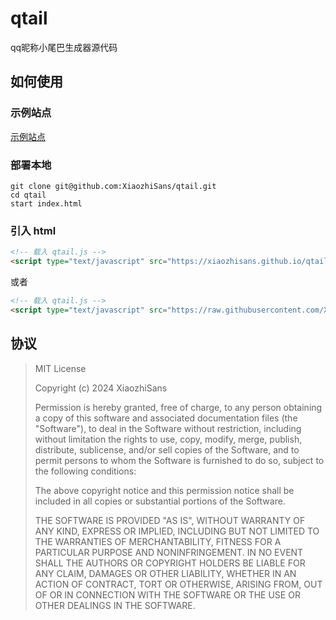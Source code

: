 # qtail
qq昵称小尾巴生成器源代码  
  
## 如何使用
### 示例站点
[示例站点](https://xiaozhisans.github.io/qtail)
  
### 部署本地
`git clone git@github.com:XiaozhiSans/qtail.git`  
`cd qtail`  
`start index.html`  
  
### 引入 html
```html
<!-- 载入 qtail.js -->
<script type="text/javascript" src="https://xiaozhisans.github.io/qtail/js/qtail.js"></script>
```
或者  
```html
<!-- 载入 qtail.js -->
<script type="text/javascript" src="https://raw.githubusercontent.com/XiaozhiSans/qtail/main/js/qtail.js"></script>
```
  
## 协议
>  
> MIT License
>  
> Copyright (c) 2024 XiaozhiSans
>  
> Permission is hereby granted, free of charge, to any person obtaining a copy
> of this software and associated documentation files (the "Software"), to deal
> in the Software without restriction, including without limitation the rights
> to use, copy, modify, merge, publish, distribute, sublicense, and/or sell
> copies of the Software, and to permit persons to whom the Software is
> furnished to do so, subject to the following conditions:
>  
> The above copyright notice and this permission notice shall be included in all
> copies or substantial portions of the Software.
>  
> THE SOFTWARE IS PROVIDED "AS IS", WITHOUT WARRANTY OF ANY KIND, EXPRESS OR
> IMPLIED, INCLUDING BUT NOT LIMITED TO THE WARRANTIES OF MERCHANTABILITY,
> FITNESS FOR A PARTICULAR PURPOSE AND NONINFRINGEMENT. IN NO EVENT SHALL THE
> AUTHORS OR COPYRIGHT HOLDERS BE LIABLE FOR ANY CLAIM, DAMAGES OR OTHER
> LIABILITY, WHETHER IN AN ACTION OF CONTRACT, TORT OR OTHERWISE, ARISING FROM,
> OUT OF OR IN CONNECTION WITH THE SOFTWARE OR THE USE OR OTHER DEALINGS IN THE
> SOFTWARE.
>  